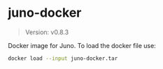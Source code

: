 # juno-docker

> Version: v0.8.3

Docker image for Juno. To load the docker file use:

```bash
docker load --input juno-docker.tar
```
